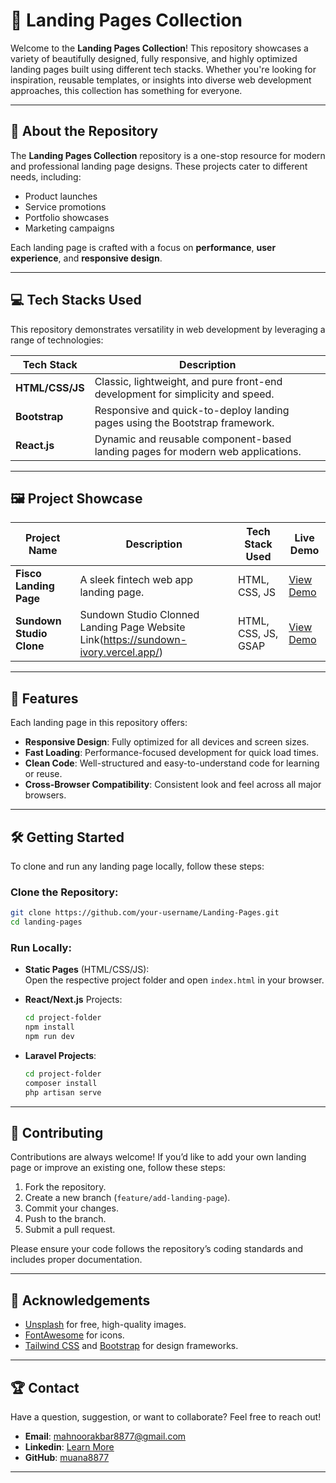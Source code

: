 # 🚀 Landing Pages Collection

Welcome to the **Landing Pages Collection**! This repository showcases a variety of beautifully designed, fully responsive, and highly optimized landing pages built using different tech stacks. Whether you're looking for inspiration, reusable templates, or insights into diverse web development approaches, this collection has something for everyone.

---

## 🌟 About the Repository

The **Landing Pages Collection** repository is a one-stop resource for modern and professional landing page designs. These projects cater to different needs, including:

- Product launches  
- Service promotions  
- Portfolio showcases  
- Marketing campaigns  

Each landing page is crafted with a focus on **performance**, **user experience**, and **responsive design**.

---

## 💻 Tech Stacks Used

This repository demonstrates versatility in web development by leveraging a range of technologies:

| **Tech Stack**      | **Description**                                                                 |
|----------------------|---------------------------------------------------------------------------------|
| **HTML/CSS/JS**      | Classic, lightweight, and pure front-end development for simplicity and speed.  |
| **Bootstrap**        | Responsive and quick-to-deploy landing pages using the Bootstrap framework.    |
| **React.js**         | Dynamic and reusable component-based landing pages for modern web applications.|

---

## 🖼️ Project Showcase

| Project Name          | Description                                  | Tech Stack Used     | Live Demo              |
|------------------------|----------------------------------------------|---------------------|------------------------|
| **Fisco Landing Page**     | A sleek fintech web app landing page. | HTML, CSS, JS       | [View Demo](https://muana8877.github.io/Landing-Pages/fisco%20home%20page/index.html)         |
| **Sundown Studio Clone** | Sundown Studio Clonned Landing Page Website Link(https://sundown-ivory.vercel.app/)  | HTML, CSS, JS, GSAP  | [View Demo](https://muana8877.github.io/Landing-Pages/SundownStudio%20clone/index.html)         |


---

## 🌟 Features

Each landing page in this repository offers:

- **Responsive Design**: Fully optimized for all devices and screen sizes.   
- **Fast Loading**: Performance-focused development for quick load times.  
- **Clean Code**: Well-structured and easy-to-understand code for learning or reuse.  
- **Cross-Browser Compatibility**: Consistent look and feel across all major browsers.  

---

## 🛠️ Getting Started

To clone and run any landing page locally, follow these steps:

### Clone the Repository:
```bash
git clone https://github.com/your-username/Landing-Pages.git
cd landing-pages
```

### Run Locally:
- **Static Pages** (HTML/CSS/JS):  
  Open the respective project folder and open `index.html` in your browser.

- **React/Next.js** Projects:  
  ```bash
  cd project-folder
  npm install
  npm run dev
  ```

- **Laravel Projects**:  
  ```bash
  cd project-folder
  composer install
  php artisan serve
  ```

---

## 🤝 Contributing

Contributions are always welcome! If you’d like to add your own landing page or improve an existing one, follow these steps:

1. Fork the repository.  
2. Create a new branch (`feature/add-landing-page`).  
3. Commit your changes.  
4. Push to the branch.  
5. Submit a pull request.  

Please ensure your code follows the repository’s coding standards and includes proper documentation.

---


## 🎯 Acknowledgements

- [Unsplash](https://unsplash.com) for free, high-quality images.  
- [FontAwesome](https://fontawesome.com) for icons.  
- [Tailwind CSS](https://tailwindcss.com) and [Bootstrap](https://getbootstrap.com) for design frameworks.  

---

## 🏆 Contact

Have a question, suggestion, or want to collaborate? Feel free to reach out!

- **Email**: mahnoorakbar8877@gmail.com  
- **Linkedin**: [Learn More](https://www.linkedin.com/in/mahnoor-akbar-76397b232/)  
- **GitHub**: [muana8877]([https://github.com/your-username](https://github.com/muana8877))  

---
